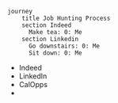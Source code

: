 ```mermaid
journey
    title Job Hunting Process
    section Indeed
      Make tea: 0: Me
    section Linkedin
      Go downstairs: 0: Me
      Sit down: 0: Me
```

- Indeed
- LinkedIn
- CalOpps
- 
